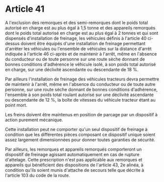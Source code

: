 # Article 41

A l'exclusion des remorques et des semi-remorques dont le poids total autorisé en charge est au plus égal à 1,5 tonne et des appareils remorqués dont le poids total autorisé en charge est au plus égal à 2 tonnes et qui sont dispensés d'installation de freinage, les véhicules définis à l'article 40 ci-dessus doivent être équipés d'une installation de freinage permettant d'arrêter les véhicules ou l'ensemble de véhicules sur la distance d'arrêt indiquée à l'article 46 ci-après et de maintenir à l'arrêt, même en l'absence du conducteur ou de toute personne sur une route sèche donnant de bonnes conditions d'adhérence le véhicule isolé, à son poids total autorisé en charge, sur une déclivité ascendante ou descendante de 18 %.

Par ailleurs l'installation de freinage des véhicules tracteurs devra permettre de maintenir à l'arrêt, même en l'absence du conducteur ou de toute autre personne, sur une route sèche donnant de bonnes conditions d'adhérence, l'ensemble à son poids total roulant autorisé sur une déclivité ascendante ou descendante de 12 %, la boîte de vitesses du véhicule tracteur étant au point mort.

Les freins doivent être maintenus en position de parcage par un dispositif à action purement mécanique.

Cette installation peut ne comporter qu'un seul dispositif de freinage à condition que les différentes pièces composant ce dispositif unique soient assez largement dimensionnées pour donner toutes garanties de sécurité.

Par ailleurs, les remorques et appareils remorqués comporteront un dispositif de freinage agissant automatiquement en cas de rupture d'attelage. Cette prescription n'est pas applicable aux remorques et appareils qui bénéficient des dispositions de l'article 43, 2e alinéa, à condition qu'ils soient munis d'attache de secours telle que décrite à l'article 103 du code de la route.
